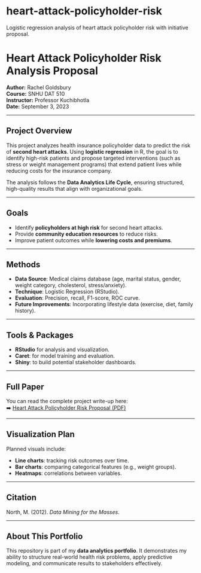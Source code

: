 # heart-attack-policyholder-risk
Logistic regression analysis of heart attack policyholder risk with initiative proposal.
# Heart Attack Policyholder Risk Analysis Proposal

**Author:** Rachel Goldsbury  
**Course:** SNHU DAT 510  
**Instructor:** Professor Kuchibhotla  
**Date:** September 3, 2023  

---

## Project Overview
This project analyzes health insurance policyholder data to predict the risk of **second heart attacks**. Using **logistic regression** in R, the goal is to identify high-risk patients and propose targeted interventions (such as stress or weight management programs) that extend patient lives while reducing costs for the insurance company.  

The analysis follows the **Data Analytics Life Cycle**, ensuring structured, high-quality results that align with organizational goals.  

---

## Goals
- Identify **policyholders at high risk** for second heart attacks.  
- Provide **community education resources** to reduce risks.  
- Improve patient outcomes while **lowering costs and premiums**.  

---

## Methods
- **Data Source**: Medical claims database (age, marital status, gender, weight category, cholesterol, stress/anxiety).  
- **Technique**: Logistic Regression (RStudio).  
- **Evaluation**: Precision, recall, F1-score, ROC curve.  
- **Future Improvements**: Incorporating lifestyle data (exercise, diet, family history).  

---

## Tools & Packages
- **RStudio** for analysis and visualization.  
- **Caret**: for model training and evaluation.  
- **Shiny**: to build potential stakeholder dashboards.  

---

## Full Paper
You can read the complete project write-up here:  
➡️ [Heart Attack Policyholder Risk Proposal (PDF)](./heart_attack_risk_proposal.pdf)


---

## Visualization Plan
Planned visuals include:  
- **Line charts**: tracking risk outcomes over time.  
- **Bar charts**: comparing categorical features (e.g., weight groups).  
- **Heatmaps**: correlations between variables.  

---

## Citation
North, M. (2012). *Data Mining for the Masses*.  

---

## About This Portfolio
This repository is part of my **data analytics portfolio**. It demonstrates my ability to structure real-world health risk problems, apply predictive modeling, and communicate results to stakeholders effectively.  
